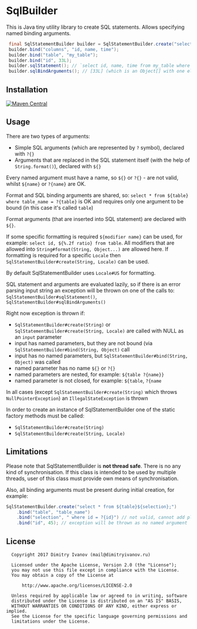 # SqlBuilder

This is Java tiny utility library to create SQL statements. Allows specifying named binding arguments.

```java
 final SqlStatementBuilder builder = SqlStatementBuilder.create("select ${columns} from ${table} where id = ?{id}");
 builder.bind("columns", "id, name, time");
 builder.bind("table", "my_table");
 builder.bind("id", 33L);
 builder.sqlStatement(); // `select id, name, time from my_table where id = ?`
 builder.sqlBindArguments(); // [33L] (which is an Object[] with one element)
```

## Installation
[![Maven Central](https://img.shields.io/maven-central/v/ru.noties/sqlbuilder.svg)](http://search.maven.org/#search|ga|1|g%3A%22ru.noties%22%20AND%20a%3A%22sqlbuilder%22)

## Usage

There are two types of arguments:
* Simple SQL arguments (which are represented by `?` symbol), declared with `?{}`
* Arguments that are replaced in the SQL statement itself (with the help of `String.format()`), declared with `${}`

Every named argument must have a name, so `${}` or `?{}` - are not valid, whilst `${name}` or `?{name}` are OK.

Format and SQL binding arguments are shared, so: `select * from ${table} where table_name = ?{table}` is OK and requires only one argument to be bound (in this case it's called `table`)

Format arguments (that are inserted into SQL statement) are declared with `${}`.

If some specific formatting is required `${modifier name}` can be used, for example: `select id, ${%.2f ratio} from table`. All modifiers that are allowed into `String#format(String, Object...)` are allowed here. If formatting is required for a specific `Locale` then `SqlStatementBuilder#create(String, Locale)` can be used.

By default SqlStatementBuilder uses `Locale#US` for formatting.

SQL statement and arguments are evaluated lazily, so if there is an error parsing input string an exception will be thrown on one of the calls to: `SqlStatementBuilder#sqlStatement()`, `SqlStatementBuilder#sqlBindArguments()`

Right now exception is thrown if:
 * `SqlStatementBuilder#create(String)` or `SqlStatementBuilder#create(String, Locale)` are called with NULL as an `input` parameter
 * input has named parameters, but they are not bound (via `SqlStatementBuilder#bind(String, Object)` call
 * input has no named parameters, but `SqlStatementBuilder#bind(String, Object)` was called
 * named parameter has no name `${}` or `?{}`
 * named parameters are nested, for example: `${table ?{name}}`
 * named parameter is not closed, for example: `${table`, `?{name`

In all cases (except `SqlStatementBuilder#create(String)` which throws `NullPointerException`) an `IllegalStateException` is thrown

In order to create an instance of SqlStatementBuilder one of the static factory methods must be called:
  * `SqlStatementBuilder#create(String)`
  * `SqlStatementBuilder#create(String, Locale)`

## Limitations

Please note that SqlStatementBuilder is **not thread safe**. There is no any kind of synchronisation. If this class is intended to be used by multiple threads, user of this class must provide own means of synchronisation.

Also, all binding arguments must be present during initial creation, for example:
```java
SqlStatementBuilder.create("select * from ${table}${selection};")
    .bind("table", "table_name")
    .bind("selection", " where id = ?{id}") // not valid, cannot add placeholders by formatting
    .bind("id", 45); // exception will be thrown as no named argument `id` is present during intial creation
```


## License

```
  Copyright 2017 Dimitry Ivanov (mail@dimitryivanov.ru)

  Licensed under the Apache License, Version 2.0 (the "License");
  you may not use this file except in compliance with the License.
  You may obtain a copy of the License at

      http://www.apache.org/licenses/LICENSE-2.0

  Unless required by applicable law or agreed to in writing, software
  distributed under the License is distributed on an "AS IS" BASIS,
  WITHOUT WARRANTIES OR CONDITIONS OF ANY KIND, either express or implied.
  See the License for the specific language governing permissions and
  limitations under the License.
```